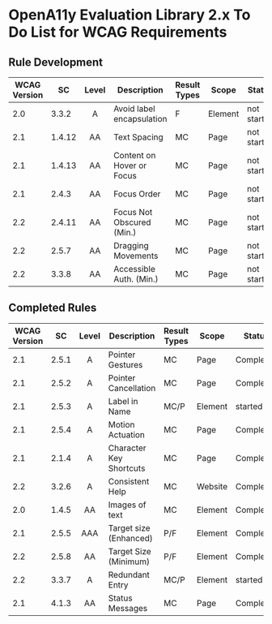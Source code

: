 # OpenA11y Evaluation Library 2.x To Do List for WCAG Requirements

## Rule Development

| WCAG Version  | SC      | Level | Description               | Result Types | Scope | Status |
| ------------- | ------- | :---: | -----------               | ------------ | ----- | ------ |
| 2.0          | 3.3.2    | A     | Avoid label encapsulation | F    | Element | not started |
| 2.1          | 1.4.12   | AA    | Text Spacing              | MC   | Page    | not started |
| 2.1          | 1.4.13   | AA    | Content on Hover or Focus | MC   | Page    | not started |
| 2.1          | 2.4.3    | AA    | Focus Order               | MC   | Page    | not started |
| 2.2          | 2.4.11   | AA    | Focus Not Obscured (Min.) | MC   | Page    | not started |
| 2.2          | 2.5.7    | AA    | Dragging Movements        | MC   | Page    | not started |
| 2.2          | 3.3.8    | AA    | Accessible Auth. (Min.)   | MC   | Page    | not started |

## Completed Rules

| WCAG Version  | SC      | Level | Description             | Result Types | Scope | Status |
| ------------- | ------- | :---: | -----------             | ------------ | ----- | ------ |
| 2.1          | 2.5.1    | A     | Pointer Gestures        | MC  | Page    | Completed |
| 2.1          | 2.5.2    | A     | Pointer Cancellation    | MC  | Page    | Completed |
| 2.1          | 2.5.3    | A     | Label in Name             | MC/P | Element | started |
| 2.1          | 2.5.4    | A     | Motion Actuation        | MC  | Page    | Completed |
| 2.1          | 2.1.4    | A     | Character Key Shortcuts | MC  | Page    | Completed |
| 2.2          | 3.2.6    | A     | Consistent Help         | MC  | Website | Completed |
| 2.0          | 1.4.5    | AA    | Images of text          | MC  | Element | Completed |
| 2.1          | 2.5.5    | AAA   | Target size (Enhanced)  | P/F | Element | Completed |
| 2.2          | 2.5.8    | AA    | Target Size (Minimum)   | P/F | Element | Completed |
| 2.2          | 3.3.7    | A     | Redundant Entry           | MC/P | Element | started |
| 2.1          | 4.1.3    | AA    | Status Messages         | MC  | Page    | Completed |
